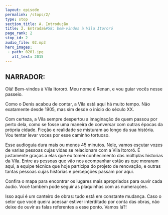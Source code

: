 ```yaml
---
layout: episode
permalink: /stops/2/
type: stop
section_title: A. Introdução
title: 2. Entrada&#58; bem-vindos à Vila Itororó
page_rank: 2
stop_id: 2
audio_file: 02.mp3
hero_images:
 - path: 0201.jpg
   alt_text: 2015
---
```


## NARRADOR:
Olá! Bem-vindos à Vila Itororó.
Meu nome é Renan, e vou guiar vocês nesse passeio. 

Como o Denis acabou de contar, a Vila está aqui há muito tempo. Não exatamente desde 1905, mas sim desde o início do século XX.

Com certeza, a Vila sempre despertou a imaginação de quem passou por perto dela, como se fosse uma maneira de conversar com outras épocas da própria cidade. Ficção e realidade se misturam ao longo da sua história. Vou tentar levar voces por esse caminho tortuoso.

Esse audioguia dura mais ou menos 45 minutos. Nele, vamos escutar vozes de varias pessoas cujas vidas se relacionam com a Vila Itororó. É justamente graças a elas que eu tomei conhecimento das múltiplas historias da Vila. Entre as pessoas que vão nos acompanhar estão as que moraram aqui, a equipe técnica que hoje participa do projeto de renovação, e outras tantas pessoas cujas histórias e percepções passam por aqui.

Confira o mapa para encontrar os lugares mais apropriados para ouvir cada áudio. Você também pode seguir as plaquinhas com as numerações.

Isso aqui é um canteiro de obras: tudo está em constante mudança. Caso o setor que você queira acessar estiver interditado por conta das obras, não deixe de ouvir as falas referentes a esse ponto.
Vamos lá?! 

